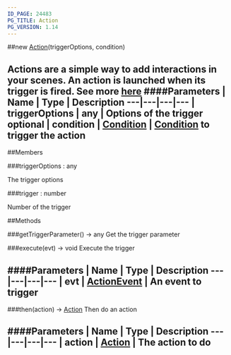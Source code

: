```yaml
---
ID_PAGE: 24483
PG_TITLE: Action
PG_VERSION: 1.14
---
```

##new [Action](/classes/Action)(triggerOptions, condition)

Actions are a simple way to add interactions in your scenes. An action is launched when its trigger is fired.
See more [here](http://doc.babylonjs.com/tutorials/How_to_use_Actions)
####Parameters
 | Name | Type | Description
---|---|---|---
 | triggerOptions | any | Options of the trigger
optional | condition | [Condition](/classes/Condition) | [Condition](/classes/Condition) to trigger the action
---

##Members

###triggerOptions : any


The trigger options

###trigger : number


Number of the trigger



##Methods

###getTriggerParameter() &rarr; any
Get the trigger parameter


###execute(evt) &rarr; void
Execute the trigger

####Parameters
 | Name | Type | Description
---|---|---|---
 | evt | [ActionEvent](/classes/ActionEvent) | An event to trigger
---

###then(action) &rarr; [Action](/classes/Action)
Then do an action

####Parameters
 | Name | Type | Description
---|---|---|---
 | action | [Action](/classes/Action) | The action to do
---
